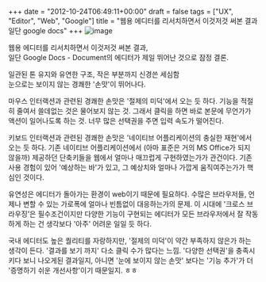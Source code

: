 +++
date = "2012-10-24T06:49:11+00:00"
draft = false
tags = ["UX", "Editor", "Web", "Google"]
title = "웹용 에디터를 리서치하면서 이것저것 써본 결과 일단 google docs"
+++
![image](/tumblr_img/2012-10-24--google-docs/1f7f15c9004a354c9917180b7cb3421a29c20e29bf10aa4fb2db5816d4e82560.png)



웹용 에디터를 리서치하면서 이것저것 써본 결과,  
일단 Google Docs - Document의 에디터가 제일 뛰어난 것으로 잠정 결론.

일관된 톤 유지와 유연한 구조, 작은 부분까지 신경쓴 세심함  
눈으로는 보이지 않는 경쾌한 '손맛'이 뛰어나다.

마우스 인터랙션과 관련된 경쾌한 손맛은 '절제의 미덕'에서 오는 듯 하다. 기능을 적절히 줄여서 쓸데없는 것은 물어보지 않는 것. 그래서 클릭을 하면 바로 본문에 무언가가 액션이 일어나도록 하는 것. 너무 많은 선택권을 주면 입력 속도가 떨어진다.

키보드 인터랙션과 관련된 경쾌한 손맛은 '네이티브 어플리케이션의 충실한 재현'에서 오는 듯 하다. 기존 네이티브 어플리케이션에서 (아마 표준은 거의 MS Office가 되지 않을까) 제공하던 단축키들을 웹에서 얼마나 매끄럽게 구현하였는가가 관건이다. 기존 사용 경험이 있어 '예상하는 바'가 있고, 그 예상치와 얼마나 가깝게 움직여주는가가 핵심인 것이다.

유연성은 에디터가 돌아가는 환경이 web이기 때문에 필요하다. 수많은 브라우저들, 언제나 변할 수 있는 가로폭에 얼마나 빈틈없이 대응하는가의 문제. 이 시대에 '크로스 브라우징'은 필수조건이지만 다양한 기능이 구현되는 에디터가 모든 브라우저에서 잘 작동하게 하는 건 생각보다 '아주' 어려운 일일 듯 하다.

국내 에디터도 높은 퀄리티를 자랑하지만, '절제의 미덕'이 약간 부족하지 않은가 하는 생각이 든다. '결과를 보기 까지' 다소 클릭 수가 많다는 느낌. '다양한 선택권'을 충족시키다 보니 나오게된 결과일지, 아니면 '눈에 보이지 않는 손맛' 보다는 '기능 추가'가 더 '증명하기 쉬운 개선사항'이기 때문일지. ㅎㅎ
